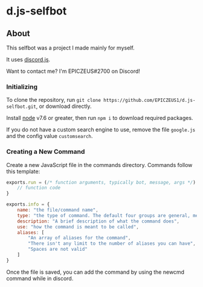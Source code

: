 # d.js-selfbot
## About

This selfbot was a project I made mainly for myself.

It uses [discord.js](https://discord.js.org/#/docs/main/master/general/welcome).

Want to contact me? I'm EPICZEUS#2700 on Discord!

### Initializing

To clone the repository, run `git clone https://github.com/EPICZEUS1/d.js-selfbot.git`, or download directly.

Install [node](https://nodejs.org/en/download/current/) v7.6 or greater, then run `npm i` to download required packages.

If you do not have a custom search engine to use, remove the file `google.js` and the config value `customsearch`.

### Creating a New Command

Create a new JavaScript file in the commands directory. Commands follow this template:
```js
exports.run = (/* function arguments, typically bot, message, args */) => {
	// function code
}

exports.info = {
	name: "the file/command name",
	type: "the type of command. The default four groups are general, meme, utility, and admin",
	description: "A brief description of what the command does",
	use: "how the command is meant to be called",
	aliases: [
		"An array of aliases for the command",
		"There isn't any limit to the number of aliases you can have",
		"Spaces are not valid"
	]
}
```

Once the file is saved, you can add the command by using the newcmd command while in discord.
